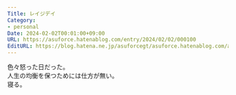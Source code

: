 ```yaml
---
Title: レイジデイ
Category:
- personal
Date: 2024-02-02T00:01:00+09:00
URL: https://asuforce.hatenablog.com/entry/2024/02/02/000100
EditURL: https://blog.hatena.ne.jp/asuforcegt/asuforce.hatenablog.com/atom/entry/6801883189079856748
---
```


色々怒った日だった。  
人生の均衡を保つためには仕方が無い。  
寝る。
